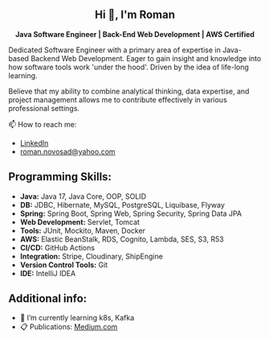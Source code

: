 <center>
  
## Hi 👋, I'm Roman
****Java Software Engineer | Back-End Web Development | AWS Certified****

</center> 

Dedicated Software Engineer with a primary area of expertise in Java-based Backend Web
Development. Eager to gain insight and knowledge into how software tools work 'under the hood'.
Driven by the idea of life-long learning.

Believe that my ability to combine analytical thinking, data expertise, and project management allows
me to contribute effectively in various professional settings.

📫 How to reach me:
- [LinkedIn](https://www.linkedin.com/in/roman-novosad-010417292/)
- roman.novosad@yahoo.com

 ## Programming Skills:
- **Java:** Java 17, Java Core, OOP, SOLID
- **DB:** JDBC, Hibernate, MySQL, PostgreSQL, Liquibase, Flyway
- **Spring:** Spring Boot, Spring Web, Spring Security, Spring Data JPA
- **Web Development:** Servlet, Tomcat
- **Tools:** JUnit, Mockito, Maven, Docker
- **AWS:** Elastic BeanStalk, RDS, Cognito, Lambda, SES, S3, R53
- **CI/CD:** GitHub Actions
- **Integration:** Stripe, Cloudinary, ShipEngine
- **Version Control Tools:** Git
- **IDE:** IntelliJ IDEA

## Additional info:
- 🌱 I’m currently learning k8s, Kafka
- 📋 Publications: [Medium.com](https://medium.com/@roman.novosad87)
  
<!--
**romanovosad87/romanovosad87** is a ✨ _special_ ✨ repository because its `README.md` (this file) appears on your GitHub profile.

Here are some ideas to get you started:

- 🔭 I’m currently working on ...
- 🌱 I’m currently learning ...
- 👯 I’m looking to collaborate on ...
- 🤔 I’m looking for help with ...
- 💬 Ask me about ...
- 📫 How to reach me: ...
- 😄 Pronouns: ...
- ⚡ Fun fact: ...
-->
